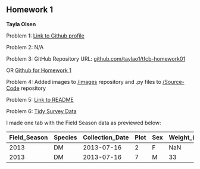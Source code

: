 ## Homework 1

**Tayla Olsen**


Problem 1: [Link to Github profile](https://github.com/taylao1)

Problem 2: N/A

Problem 3: GitHub Repository URL: [github.com/taylao1/tfcb-homework01](https://github.com/taylao1/tfcb-homework01)

OR [Github for Homework 1](https://github.com/taylao1/tfcb-homework01)

Problem 4: Added images to [/images](https://github.com/taylao1/tfcb-homework01/tree/master/images) repository and .py files to [/Source-Code](https://github.com/taylao1/tfcb-homework01/tree/master/Source-Code) repository

Problem 5: [Link to README](https://github.com/taylao1/tfcb-homework01/blob/master/README.md)

Problem 6: [Tidy Survey Data](https://github.com/taylao1/tfcb-homework01/blob/master/Tidy-Survey-Data.txt)

I made one tab with the Field Season data as previewed below: 

| Field_Season | Species | Collection_Date | Plot | Sex | Weight_(g) | Calibration |
|--------------|---------|-----------------|------|-----|------------|-------------|
| 2013         | DM      | 2013-07-16      | 2    | F   | NaN       | NaN        |
| 2013         | DM      | 2013-07-16      | 7    | M   | 33         | GOOD        |
